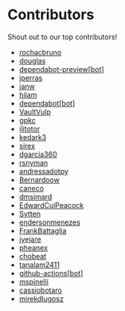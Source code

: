 # Contributors

Shout out to our top contributors!

- [rochacbruno](https://api.github.com/users/rochacbruno)
- [douglas](https://api.github.com/users/douglas)
- [dependabot-preview[bot]](https://api.github.com/users/dependabot-preview%5Bbot%5D)
- [jperras](https://api.github.com/users/jperras)
- [janw](https://api.github.com/users/janw)
- [hilam](https://api.github.com/users/hilam)
- [dependabot[bot]](https://api.github.com/users/dependabot%5Bbot%5D)
- [VaultVulp](https://api.github.com/users/VaultVulp)
- [gpkc](https://api.github.com/users/gpkc)
- [ilitotor](https://api.github.com/users/ilitotor)
- [kedark3](https://api.github.com/users/kedark3)
- [sirex](https://api.github.com/users/sirex)
- [dgarcia360](https://api.github.com/users/dgarcia360)
- [rsnyman](https://api.github.com/users/rsnyman)
- [andressadotpy](https://api.github.com/users/andressadotpy)
- [Bernardoow](https://api.github.com/users/Bernardoow)
- [caneco](https://api.github.com/users/caneco)
- [dmsimard](https://api.github.com/users/dmsimard)
- [EdwardCuiPeacock](https://api.github.com/users/EdwardCuiPeacock)
- [Sytten](https://api.github.com/users/Sytten)
- [endersonmenezes](https://api.github.com/users/endersonmenezes)
- [FrankBattaglia](https://api.github.com/users/FrankBattaglia)
- [jyejare](https://api.github.com/users/jyejare)
- [pheanex](https://api.github.com/users/pheanex)
- [chobeat](https://api.github.com/users/chobeat)
- [tanalam2411](https://api.github.com/users/tanalam2411)
- [github-actions[bot]](https://api.github.com/users/github-actions%5Bbot%5D)
- [mspinelli](https://api.github.com/users/mspinelli)
- [cassiobotaro](https://api.github.com/users/cassiobotaro)
- [mirekdlugosz](https://api.github.com/users/mirekdlugosz)
